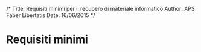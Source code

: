 /*
Title: Requisiti minimi per il recupero di materiale informatico
Author: APS Faber Libertatis
Date: 16/06/2015
*/
# Requisiti minimi
